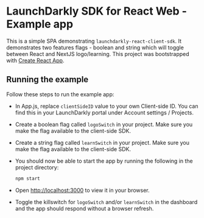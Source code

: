 # LaunchDarkly SDK for React Web - Example app

This is a simple SPA demonstrating `launchdarkly-react-client-sdk`. It demonstrates two features flags - boolean and string which will toggle between React and NextJS logo/learning. This project was bootstrapped with [Create React App](https://github.com/facebook/create-react-app).

## Running the example

Follow these steps to run the example app:

- In App.js, replace `clientSideID` value to your own Client-side ID. You can find
  this in your LaunchDarkly portal under Account settings / Projects.

- Create a boolean flag called `logoSwitch` in your project. Make sure you
  make the flag available to the client-side SDK.

- Create a string flag called `learnSwitch` in your project. Make sure you
  make the flag available to the client-side SDK.

- You should now be able to start the app by running the following in the project directory:

  ```sh
  npm start
  ```

- Open [http://localhost:3000](http://localhost:3000) to view it in your browser.

- Toggle the killswitch for `logoSwitch` and/or `learnSwitch` in the dashboard and the
  app should respond without a browser refresh.
